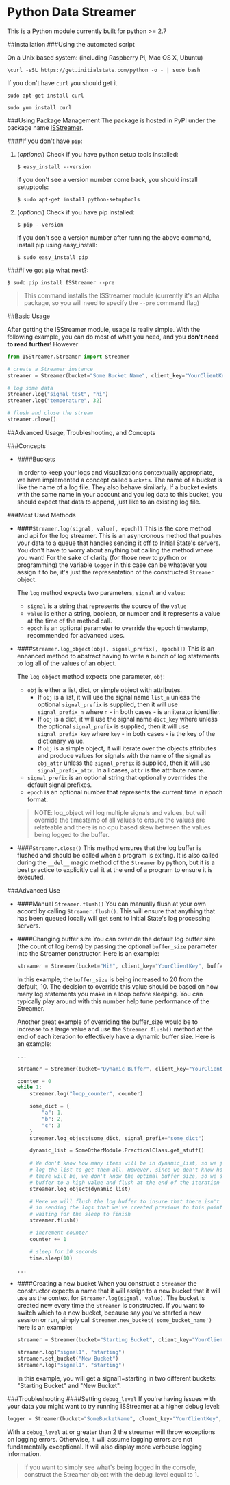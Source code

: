 Python Data Streamer
===============

This is a Python module currently built for python >= 2.7

##Installation
###Using the automated script

On a Unix based system: (including Raspberry Pi, Mac OS X, Ubuntu) 

```
\curl -sSL https://get.initialstate.com/python -o - | sudo bash
```

If you don't have `curl` you should get it

```
sudo apt-get install curl
```

```
sudo yum install curl
```


###Using Package Management
The package is hosted in PyPI under the package name [ISStreamer](https://pypi.python.org/pypi/ISStreamer).

####If you don't have `pip`:

1. (*optional*) Check if you have python setup tools installed:

	```
	$ easy_install --version
	```
	
	if you don't see a version number come back, you should install setuptools:
	
	```
	$ sudo apt-get install python-setuptools
	```
	

2. (*optional*) Check if you have pip installed:

	```
	$ pip --version
	```
	
	if you don't see a version number after running the above command, install pip using easy_install:
	
	```
	$ sudo easy_install pip
	```

####I've got `pip` what next?:


```
$ sudo pip install ISStreamer --pre
```

> This command installs the ISStreamer module (currently it's an Alpha package, so you will need to specify the `--pre` command flag)
	

##Basic Usage

After getting the ISStreamer module, usage is really simple. With the following example, you can do most of what you need, and you **don't need to read further**! However


```python
from ISStreamer.Streamer import Streamer

# create a Streamer instance
streamer = Streamer(bucket="Some Bucket Name", client_key="YourClientKey")

# log some data
streamer.log("signal_test", "hi")
streamer.log("temperature", 32)

# flush and close the stream
streamer.close()
```


##Advanced Usage, Troubleshooting, and Concepts


###Concepts
- ####Buckets

	In order to keep your logs and visualizations contextually appropriate, we have implemented a concept called `buckets`. The name of a bucket is like the name of a log file. They also behave similarly. If a bucket exists with the same name in your account and you log data to this bucket, you should expect that data to append, just like to an existing log file.

###Most Used Methods
- ####`Streamer.log(signal, value[, epoch])`
	This is the core method and api for the log streamer. This is an asyncronous method that pushes your data to a queue that handles sending it off to Initial State's servers. You don't have to worry about anything but calling the method where you want! For the sake of clarity (for those new to python or programming) the variable `logger` in this case can be whatever you assign it to be, it's just the representation of the constructed `Streamer` object.
	
	The `log` method expects two parameters, `signal` and `value`:
	- `signal` is a string that represents the source of the `value`
	- `value` is either a string, boolean, or number and it represents a value at the time of the method call.
	- `epoch` is an optional parameter to override the epoch timestamp, recommended for advanced uses.

- ####`Streamer.log_object(obj[, signal_prefix[, epoch]])`
	This is an enhanced method to abstract having to write a bunch of log statements to log all of the values of an object.

	The `log_object` method expects one parameter, `obj`:
	- `obj` is either a list, dict, or simple object with attributes.
		- If `obj` is a list, it will use the signal name `list_n` unless the optional `signal_prefix` is supplied, then it will use `signal_prefix_n` where `n` - in both cases - is an iterator identifier.
		- If `obj` is a dict, it will use the signal name `dict_key` where unless the optional `signal_prefix` is supplied, then it will use `signal_prefix_key` where `key` - in both cases - is the key of the dictionary value.
		- If `obj` is a simple object, it will iterate over the objects attributes and produce values for signals with the name of the signal as `obj_attr` unless the `signal_prefix` is supplied, then it will use `signal_prefix_attr`. In all cases, `attr` is the attribute name.
	- `signal_prefix` is an optional string that optionally overrrides the default signal prefixes.
	- `epoch` is an optional number that represents the current time in epoch format.

	> NOTE: log_object will log multiple signals and values, but will override the timestamp of all values to ensure the values are relateable and there is no cpu based skew between the values being logged to the buffer.

- ####`Streamer.close()`
	This method ensures that the log buffer is flushed and should be called when a program is exiting. It is also called during the `__del__` magic method of the `Streamer` by python, but it is a best practice to explicitly call it at the end of a program to ensure it is executed.

###Advanced Use
- ####Manual `Streamer.flush()`
	You can manually flush at your own accord by calling `Streamer.flush()`. This will ensure that anything that has been queued locally  will get sent to Initial State's log processing servers.
	
- ####Changing buffer size
	You can override the default log buffer size (the count of log items) by passing the optional `buffer_size` parameter into the Streamer constructor. Here is an example:

	```python
	streamer = Streamer(bucket="Hi!", client_key="YourClientKey", buffer_size=20)
	```

	In this example, the `buffer_size` is being increased to 20 from the default, 10. The decision to override this value should be based on how many log statements you make in a loop before sleeping. You can typically play around with this number help tune performance of the Streamer.

	Another great example of overriding the buffer_size would be to increase to a large value and use the `Streamer.flush()` method at the end of each iteration to effectively have a dynamic buffer size. Here is an example:

	```python
	...

	streamer = Streamer(bucket="Dynamic Buffer", client_key="YourClientKey", buffer_size=200)

	counter = 0
	while 1:
		streamer.log("loop_counter", counter)

		some_dict = {
			"a": 1,
			"b": 2,
			"c": 3
		}
		streamer.log_object(some_dict, signal_prefix="some_dict")

		dynamic_list = SomeOtherModule.PracticalClass.get_stuff()
		
		# We don't know how many items will be in dynamic_list, so we just
		# log the list to get them all. However, since we don't know how many
		# there will be, we don't know the optimal buffer size, so we set the
		# buffer to a high value and flush at the end of the iteration
		streamer.log_object(dynamic_list)

		# Here we will flush the log buffer to insure that there isn't a delay
		# in sending the logs that we've created previous to this point while
		# waiting for the sleep to finish
		streamer.flush()

		# increment counter
		counter += 1

		# sleep for 10 seconds
		time.sleep(10)

	...
	```


- ####Creating a new bucket
	When you construct a `Streamer` the constructor expects a name that it will assign to a new bucket that it will use as the context for `Streamer.log(signal, value)`. The bucket is created new every time the `Streamer` is constructed. If you want to switch which to a new bucket, because say you've started a new session or run, simply call `Streamer.new_bucket('some_bucket_name')` here is an example:
	
	```python
	streamer = Streamer(bucket="Starting Bucket", client_key="YourClientKey")
	
	streamer.log("signal1", "starting")
	streamer.set_bucket("New Bucket")
	streamer.log("signal1", "starting")
	```  

	In this example, you will get a signal1=starting in two different buckets: "Starting Bucket" and "New Bucket".


###Troubleshooting
####Setting `debug_level`
If you're having issues with your data you might want to try running ISStreamer at a higher debug level:

```python
logger = Streamer(bucket="SomeBucketName", cluent_key="YourClientKey", debug_level=2)
```

With a `debug_level` at or greater than 2 the streamer will throw exceptions on logging errors. Otherwise, it will assume logging errors are not fundamentally exceptional. It will also display more verbouse logging information.

> If you want to simply see what's being logged in the console, construct the Streamer object with the debug_level equal to 1.